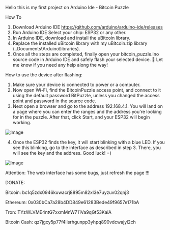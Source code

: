Hello this is my first project on Arduino Ide - Bitcoin Puzzle

How To

1. Download Arduino IDE https://github.com/arduino/arduino-ide/releases
2. Run Arduino IDE Select your chip: ESP32 or any other.
3. In Arduino IDE, download and install the uBitcoin library.
4. Replace the installed uBitcoin library with my uBitcoin.zip library (..Documents\Arduino\libraries).
5. Once all the steps are completed, finally open your bitcoin_puzzle.ino source code in Arduino IDE and safely flash your selected device. 🚀 Let me know if you need any help along the way!

How to use the device after flashing:

1. Make sure your device is connected to power or a computer.
2. Now open Wi-Fi, find the BitcoinPuzzle access point, and connect to it using the default password BitPuzzle, unless you changed the access point and password in the source code.
3. Next open a browser and go to the address 192.168.4.1. You will land on a page where you can enter the ranges and the address you're looking for in the puzzle. After that, click Start, and your ESP32 will begin working.

![Image](https://github.com/user-attachments/assets/5aefecb9-af5f-4510-a9b9-cdd19994ec69)

4. Once the ESP32 finds the key, it will start blinking with a blue LED. If you see this blinking, go to the interface as described in step 3. There, you will see the key and the address. Good luck! =)

![Image](https://github.com/user-attachments/assets/e74abd51-9c73-4beb-b375-cf1a54b1bcd7)

Attention: The web interface has some bugs, just refresh the page !!!


DONATE:

Bitcoin:
bc1q5zdx0946kuwacrj8895m82xl3e7uyzuv02qnj3

Ethereum:
0x030bCa7a28b4DD849e61283Bede49f9657e171bA

Tron:
TYzWLVME4ntG7xxmMnW711Va9qGt53KaiA

Bitcoin Cash:
qz7jgcy5p77f4llsrhgunpp3yhpq890vdcwajyl2ch
